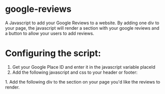 # google-reviews
A Javascript to add your Google Reviews to a website.  By adding one div to your page, the javascript will render a section with your google reviews and a button to allow your users to add reviews.

# Configuring the script:
1. Get your Google Place ID and enter it in the javascript variable placeId
1. Add the following javascript and css to your header or footer:
<link rel="stylesheet" href="/google-reviews/google-reviews.css">
<script src="/google-reviews/google-reviews.js"></script>
1. Add the following div to the section on your page you'd like the reviews to render.  
<div id="google-reviews"></div>
